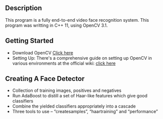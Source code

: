 ## Description

This program is a fully end-to-end video face recognition system. 
This program was writting in C++ 11, using OpenCV 3.1.

## Getting Started
* Download OpenCV [Click here](https://sourceforge.net/projects/opencvlibrary/)
* Setting Up: There's a comprehensive guide on setting up OpenCV
in various environments at the official wiki: [click here](https://opencvlibrary.sourceforge.net)

## Creating A Face Detector
* Collection of training images, positives and negatives
* Run AdaBoost to distill a set of Haar-like features
  which give good classifiers
* Combine the yielded classifiers appropriately into a
  cascade
* Three tools to use – “createsamples”, “haartraining” and
  “performance”
